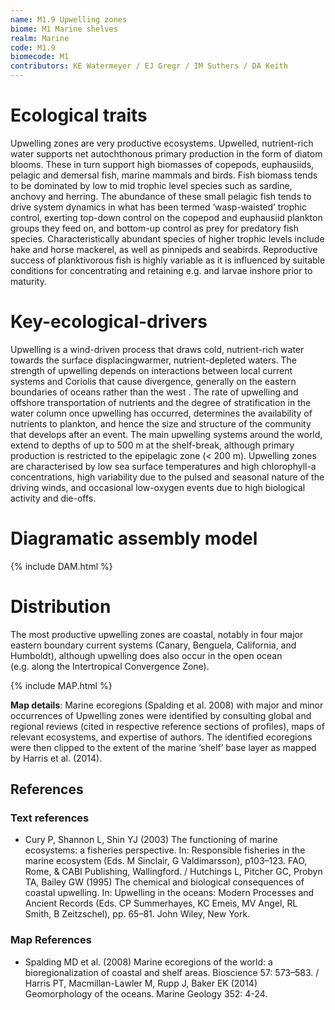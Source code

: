 ```yaml
---
name: M1.9 Upwelling zones
biome: M1 Marine shelves
realm: Marine
code: M1.9
biomecode: M1
contributors: KE Watermeyer / EJ Gregr / IM Suthers / DA Keith
---
```


# Ecological traits

Upwelling zones are very productive ecosystems. Upwelled, nutrient-rich water supports net autochthonous primary production in the form of diatom blooms. These in turn support high biomasses of copepods, euphausiids, pelagic and demersal fish, marine mammals and birds. Fish biomass tends to be dominated by low to mid trophic level species such as sardine, anchovy and herring. The abundance of these small pelagic fish tends to drive system dynamics in what has been termed ‘wasp-waisted’ trophic control, exerting top-down control on the copepod and euphausiid plankton groups they feed on, and bottom-up control as prey for predatory fish species. Characteristically abundant species of higher trophic levels include hake and horse mackerel, as well as pinnipeds and seabirds. Reproductive success of planktivorous fish is highly variable as it is influenced by suitable conditions for concentrating and retaining e.g. and larvae inshore prior to maturity.

# Key-ecological-drivers

Upwelling is a wind-driven process that draws cold, nutrient-rich water towards the surface displacingwarmer, nutrient-depleted waters. The strength of upwelling depends on interactions between local current systems and Coriolis that cause divergence, generally on the eastern boundaries of oceans rather than the west . The rate of upwelling and offshore transportation of nutrients and the degree of stratification in the water column once upwelling has occurred, determines the availability of nutrients to plankton, and hence the size and structure of the community that develops after an event. The main upwelling systems around the world, extend to depths of up to 500 m at the shelf-break, although primary production is restricted to the epipelagic zone (< 200 m). Upwelling zones are characterised by low sea surface temperatures and high chlorophyll-a concentrations, high variability due to the pulsed and seasonal nature of the driving winds, and occasional low-oxygen events due to high biological activity and die-offs.

# Diagramatic assembly model

{% include DAM.html %}

# Distribution

The most productive upwelling zones are coastal, notably in four major eastern boundary current systems (Canary, Benguela, California, and Humboldt), although upwelling does also occur in the open ocean (e.g. along the Intertropical Convergence Zone).

{% include MAP.html %}

**Map details**: Marine ecoregions (Spalding et al. 2008) with major and minor occurrences of Upwelling zones were identified by consulting global and regional reviews (cited in respective reference sections of profiles), maps of relevant ecosystems, and expertise of authors. The identified ecoregions were then clipped to the extent of the marine ‘shelf’ base layer as mapped by Harris et al. (2014).

## References

### Text references

* Cury P, Shannon L, Shin YJ (2003) The functioning of marine ecosystems: a fisheries perspective. In: Responsible fisheries in the marine ecosystem (Eds. M Sinclair, G Valdimarsson), p103–123. FAO, Rome, & CABI Publishing, Wallingford. / Hutchings L, Pitcher GC, Probyn TA, Bailey GW (1995) The chemical and biological consequences of coastal upwelling. In: Upwelling in the oceans: Modern Processes and Ancient Records (Eds. CP Summerhayes, KC Emeis, MV Angel, RL Smith, B Zeitzschel), pp. 65–81. John Wiley, New York.

### Map References

* Spalding MD et al. (2008) Marine ecoregions of the world: a bioregionalization of coastal and shelf areas. Bioscience 57: 573–583. / Harris PT, Macmillan-Lawler M, Rupp J, Baker EK (2014) Geomorphology of the oceans. Marine Geology 352: 4-24.
